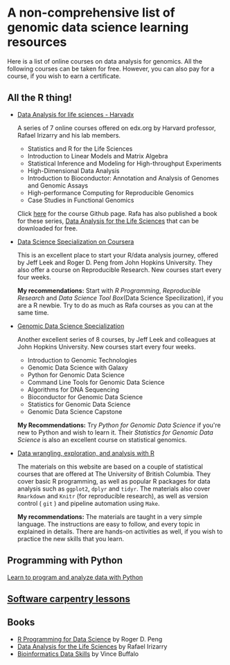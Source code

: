 # A non-comprehensive list of genomic data science learning resources

Here is a list of online courses on data analysis for genomics. All the following courses can be taken for free. However, you can also pay for a course, if you wish to earn a certificate. 

## All the R thing!

- [Data Analysis for life sciences - Harvadx](http://genomicsclass.github.io/book/pages/classes.html)
  
  A series of 7 online courses offered on edx.org by Harvard professor, Rafael Irizarry and his lab members.
    + Statistics and R for the Life Sciences
    + Introduction to Linear Models and Matrix Algebra
    + Statistical Inference and Modeling for High-throughput Experiments
    + High-Dimensional Data Analysis
    + Introduction to Bioconductor: Annotation and Analysis of Genomes and Genomic Assays
    + High-performance Computing for Reproducible Genomics
    + Case Studies in Functional Genomics
    
  Click [here](http://genomicsclass.github.io/book) for the course Github page. Rafa has 
  also published a book for these series, [Data Analysis for the Life Sciences](https://leanpub.com/dataanalysisforthelifesciences/) 
  that can be downloaded for free. 
  
- [Data Science Specialization on Coursera](https://www.coursera.org/specializations/jhudatascience) 
  
  This is an excellent place to start your R/data analysis journey, offered by Jeff Leek and 
  Roger D. Peng from John Hopkins University. They also offer a course on Reproducible Research.
  New courses start every four weeks. 
  
  **My recommendations:** Start with *R Programming*, *Reproducible Research* and *Data Science Tool Box*(Data Science Specilization),
  if you are a R newbie. Try to do as much as Rafa courses as you can at the same time.
  
- [Genomic Data Science Specialization](https://www.coursera.org/specializations/genomics)

  Another excellent series of 8 courses, by Jeff Leek and colleagues at John Hopkins University.
  New courses start every four weeks.
    + Introduction to Genomic Technologies
    + Genomic Data Science with Galaxy
    + Python for Genomic Data Science
    + Command Line Tools for Genomic Data Science
    + Algorithms for DNA Sequencing
    + Bioconductor for Genomic Data Science
    + Statistics for Genomic Data Science
    + Genomic Data Science Capstone
    
  **My Recommendations:** Try *Python for Genomic Data Science* if you're new to Python and wish to learn it. Their *Statistics for Genomic Data Science* is also an excellent course on statistical genomics.
    
- [Data wrangling, exploration, and analysis with R](http://stat545-ubc.github.io/index.html)

  The materials on this website are based on a couple of statistical courses that are offered
  at The University of British Columbia. They cover basic R programming, as well as 
  popular R packages for data analysis such as `ggplot2`, `dplyr` and `tidyr`. The materials also
  cover `Rmarkdown` and `Knitr` (for reproducible research), as well as version control ( `git` ) 
  and pipeline automation using `Make`.
  
  **My recommendations:** The materials are taught in a very simple language. The instructions
   are easy to follow, and every topic in explained in details. There are hands-on activities as well, if you wish
   to practice the new skills that you learn.
  
## Programming with Python

[Learn to program and analyze data with Python](https://www.coursera.org/specializations/python)


## [Software carpentry lessons](http://software-carpentry.org/index.html)

 
  
## Books

- [R Programming for Data Science](https://leanpub.com/rprogramming/) by Roger D. Peng
- [Data Analysis for the Life Sciences](https://leanpub.com/dataanalysisforthelifesciences/) by Rafael Irizarry
- [Bioinformatics Data Skills](http://shop.oreilly.com/product/0636920030157.do) by Vince Buffalo


  

